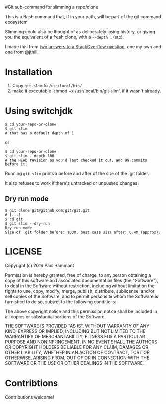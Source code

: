 #Git sub-command for slimming a repo/clone

This is a Bash command that, if in your path, will be part of the git command ecosystem

Slimming could also be thought of as deliberately losing history, or giving you the equivalent of
a fresh clone, with a `--depth 1` (etc).

I made this from [two answers to a StackOverflow question](http://stackoverflow.com/questions/38171899/how-to-reduce-the-depth-of-an-existing-git-clone), one my own and one from @jthill.

# Installation

1. Copy `git-slim` to `/usr/local/bin/`
2. make it executable 'chmod +x /usr/local/bin/git-slim', if it wasn't already.

# Using switchjdk

```
$ cd your-repo-or-clone
$ git slim
# that has a default depth of 1
```

or

```
$ cd your-repo-or-clone
$ git slim --depth 100
# the HEAD revision as you'd last checked it out, and 99 commits before it.
```

Running `git slim` prints a before and after of the size of the .git folder.

It also refuses to work if there's untracked or unpushed changes.

## Dry run mode

```
$ git clone git@github.com:git/git.git
# [...]
$ cd git
$ git slim --dry-run
Dry run mode
Size of .git folder before: 103M, best case size after: 6.4M (approx).
```

# LICENSE

Copyright (c) 2016 Paul Hammant

Permission is hereby granted, free of charge, to any person obtaining a copy of this software and associated documentation files (the "Software"), to deal in the Software without restriction, including without limitation the rights to use, copy, modify, merge, publish, distribute, sublicense, and/or sell copies of the Software, and to permit persons to whom the Software is furnished to do so, subject to the following conditions:

The above copyright notice and this permission notice shall be included in all copies or substantial portions of the Software.

THE SOFTWARE IS PROVIDED "AS IS", WITHOUT WARRANTY OF ANY KIND, EXPRESS OR IMPLIED, INCLUDING BUT NOT LIMITED TO THE WARRANTIES OF MERCHANTABILITY, FITNESS FOR A PARTICULAR PURPOSE AND NONINFRINGEMENT. IN NO EVENT SHALL THE AUTHORS OR COPYRIGHT HOLDERS BE LIABLE FOR ANY CLAIM, DAMAGES OR OTHER LIABILITY, WHETHER IN AN ACTION OF CONTRACT, TORT OR OTHERWISE, ARISING FROM, OUT OF OR IN CONNECTION WITH THE SOFTWARE OR THE USE OR OTHER DEALINGS IN THE SOFTWARE.

# Contribtions

Contributions welcome!
